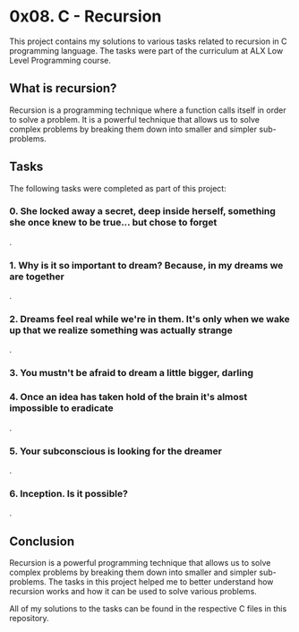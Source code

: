 # 0x08. C - Recursion

This project contains my solutions to various tasks related to recursion in C programming language. The tasks were part of the curriculum at ALX Low Level Programming course.

## What is recursion?

Recursion is a programming technique where a function calls itself in order to solve a problem. It is a powerful technique that allows us to solve complex problems by breaking them down into smaller and simpler sub-problems.

## Tasks

The following tasks were completed as part of this project:

### 0. She locked away a secret, deep inside herself, something she once knew to be true... but chose to forget

.

### 1. Why is it so important to dream? Because, in my dreams we are together

.

### 2. Dreams feel real while we're in them. It's only when we wake up that we realize something was actually strange

.

### 3. You mustn't be afraid to dream a little bigger, darling



### 4. Once an idea has taken hold of the brain it's almost impossible to eradicate

.

### 5. Your subconscious is looking for the dreamer

.

### 6. Inception. Is it possible?

.

## Conclusion

Recursion is a powerful programming technique that allows us to solve complex problems by breaking them down into smaller and simpler sub-problems. The tasks in this project helped me to better understand how recursion works and how it can be used to solve various problems.

All of my solutions to the tasks can be found in the respective C files in this repository.
